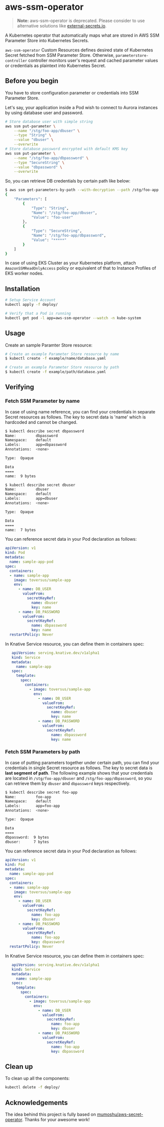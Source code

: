# aws-ssm-operator

> **Note:** aws-ssm-operator is deprecated. Please consider to use alternative solutions like [external-secrets.io](https://external-secrets.io/v0.5.9/).

A Kubernetes operator that automatically maps what are stored in AWS SSM Parameter Store into Kubernetes Secrets.

`aws-ssm-operator` Custom Resources defines desired state of Kubernetes Secret fetched from SSM Parameter Store. Otherwise, `parameterstore-controller` controller monitors user's request and cached parameter values or credentials as plaintext into Kubernetes Secret.

## Before you begin

You have to store configuration parameter or credentials into SSM Parameter Store.

Let's say, your application inside a Pod wish to connect to Aurora instances by using database user and password.

```bash
# Store database user with simple string
aws ssm put-parameter \
    --name "/stg/foo-app/dbuser" \
    --type "String" \
    --value "dbuser" \
    --overwrite
# Store database password encrypted with default KMS key
aws ssm put-parameter \
    --name "/stg/foo-app/dbpassword" \
    --type "SecureString" \
    --value "dbpassword" \
    --overwrite
```

So, you can retrieve DB credentials by certain path like below:

```bash
$ aws ssm get-parameters-by-path --with-decryption --path /stg/foo-app
{
    "Parameters": [
        {
            "Type": "String",
            "Name": "/stg/foo-app/dbuser",
            "Value": "foo-user"
        },
        {
            "Type": "SecureString",
            "Name": "/stg/foo-app/dbpassword",
            "Value": "*****"
        }
    ]
}
```

In case of using EKS Cluster as your Kubernetes platform, attach `AmazonSSMReadOnlyAccess` policy or equivalent of that to Instance Profiles of EKS worker nodes.

## Installation

```bash
# Setup Service Account
kubectl apply -f deploy/

# Verify that a Pod is running
kubectl get pod -l app=aws-ssm-operator --watch -n kube-system
```

## Usage

Create an sample Paramter Store resource:

```bash
# Create an example Parameter Store resource by name
$ kubectl create -f example/name/database.yaml

# Create an example Parameter Store resource by path
$ kubectl create -f example/path/database.yaml
```

## Verifying

### Fetch SSM Parameter by name

In case of using name reference, you can find your credentials in separate Secret resources as follows. The key to secret data is 'name' which is hardcoded and cannot be changed.

```bash
$ kubectl describe secret dbpassword
Name:         dbpassword
Namespace:    default
Labels:       app=dbpassword
Annotations:  <none>

Type:  Opaque

Data
====
name:  9 bytes

$ kubectl describe secret dbuser
Name:         dbuser
Namespace:    default
Labels:       app=dbuser
Annotations:  <none>

Type:  Opaque

Data
====
name:  7 bytes
```

You can reference secret data in your Pod declaration as follows:

```yaml
apiVersion: v1
kind: Pod
metadata:
  name: sample-app-pod
spec:
  containers:
  - name: sample-app
    image: toversus/sample-app
    env:
      - name: DB_USER
        valueFrom:
          secretKeyRef:
            name: dbuser
            key: name
      - name: DB_PASSWORD
        valueFrom:
          secretKeyRef:
            name: dbpassword
            key: name
  restartPolicy: Never
```

In Knative Service resource, you can define them in containers spec:

```yaml
   apiVersion: serving.knative.dev/v1alpha1
   kind: Service
   metadata:
     name: sample-app
   spec:
     template:
       spec:
         containers:
           - image: toversus/sample-app
             env:
               - name: DB_USER
                 valueFrom:
                   secretKeyRef:
                     name: dbuser
                     key: name
               - name: DB_PASSWORD
                 valueFrom:
                   secretKeyRef:
                     name: dbpassword
                     key: name
```

### Fetch SSM Parameters by path

In case of putting parameters together under certain path, you can find your credentials in single Secret resource as follows. The key to secret data is **last segment of path**. The following example shows that your credentials are located in `/stg/foo-app/dbuser` and `/stg/foo-app/dbpassword`, so you can retrieve them by `dbuser` and `dbpassword` keys respectively.

```bash
$ kubectl describe secret foo-app
Name:         foo-app
Namespace:    default
Labels:       app=foo-app
Annotations:  <none>

Type:  Opaque

Data
====
dbpassword:  9 bytes
dbuser:      7 bytes
```

You can reference secret data in your Pod declaration as follows:

```yaml
apiVersion: v1
kind: Pod
metadata:
  name: sample-app-pod
spec:
  containers:
  - name: sample-app
    image: toversus/sample-app
    env:
      - name: DB_USER
        valueFrom:
          secretKeyRef:
            name: foo-app
            key: dbuser
      - name: DB_PASSWORD
        valueFrom:
          secretKeyRef:
            name: foo-app
            key: dbpassword
  restartPolicy: Never
```

In Knative Service resource, you can define them in containers spec:

```yaml
   apiVersion: serving.knative.dev/v1alpha1
   kind: Service
   metadata:
     name: sample-app
   spec:
     template:
       spec:
         containers:
           - image: toversus/sample-app
             env:
               - name: DB_USER
                 valueFrom:
                   secretKeyRef:
                     name: foo-app
                     key: dbuser
               - name: DB_PASSWORD
                 valueFrom:
                   secretKeyRef:
                     name: foo-app
                     key: dbpassword
```

## Clean up

To clean up all the components:

```bash
kubectl delete -f deploy/
```

## Acknowledgements

The idea behind this project is fully based on [mumoshu/aws-secret-operator](https://github.com/mumoshu/aws-secret-operator). Thanks for your awesome work!
